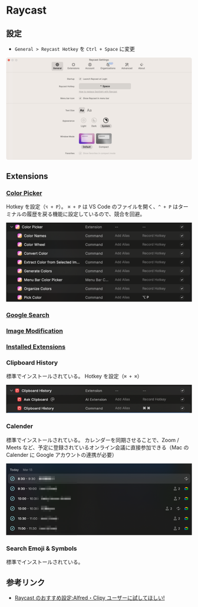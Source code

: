# Raycast

## 設定

- `General > Reycast Hotkey` を `Ctrl + Space` に変更

![](../assets/img/raycast_settings_01.png)

## Extensions

### [Color Picker](https://www.raycast.com/thomas/color-picker)

Hotkey を設定（`⌥ + P`）。
`⌘ + P` は VS Code のファイルを開く、`^ + P` はターミナルの履歴を戻る機能に設定しているので、競合を回避。

![](../assets/img/raycast_extensions_color_picker_01.png)

### [Google Search](https://www.raycast.com/mblode/google-search)

### [Image Modification](https://www.raycast.com/HelloImSteven/sips)

### [Installed Extensions](https://www.raycast.com/pernielsentikaer/installed-extensions)

### Clipboard History

標準でインストールされている。
Hotkey を設定（`⌘ + ⌘`）

![](../assets/img/raycast_extensions_clipboard_history_01.png)

### Calender

標準でインストールされている。
カレンダーを同期させることで、Zoom / Meets など、予定に登録されているオンライン会議に直接参加できる（Mac の Calender に Google アカウントの連携が必要）

![](../assets/img/raycast_extensions_calender_01.png)

### Search Emoji & Symbols

標準でインストールされている。

## 参考リンク

- [Raycast のおすすめ設定:Alfred・Clipy ユーザーに試してほしい!](https://zenn.dev/jonghyo/articles/raycast-settings)
